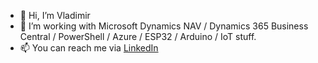 - 👋 Hi, I’m Vladimir
- 👀 I’m working with Microsoft Dynamics NAV / Dynamics 365 Business Central / PowerShell / Azure / ESP32 / Arduino / IoT stuff.
- 📫 You can reach me via [LinkedIn](https://www.linkedin.com/in/-vladimir-kozlov/)
